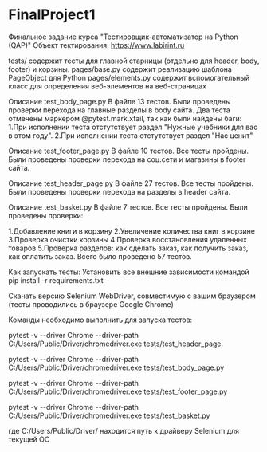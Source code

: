 # FinalProject1
Финальное задание курса "Тестировщик-автоматизатор на Python (QAP)" Объект тектирования: https://www.labirint.ru

tests/ содержит тесты для главной старницы (отдельно для header, body, footer) и корзины. pages/base.py содержит реализацию шаблона PageObject для Python pages/elements.py содержит вспомогательный класс для определения веб-элементов на веб-страницах

Описание test_body_page.py В файле 13 тестов.
Были проведены проверки перехода на главные разделы в body сайта. 
Два теста отмечены маркером @pytest.mark.xfail, так как были найдены баги:
1.При исполнении теста отстутствует раздел "Нужные учебники для вас в этом году".
2.При исполнении теста отстутствует раздел "Нас ценит"

Описание test_footer_page.py
В файле 10 тестов. Все тесты пройдены. 
Были проведены проверки перехода на соц.сети и магазины в footer cайта.

Описание test_header_page.py
В файле 27 тестов. Все тесты пройдены. 
Были проведены проверки перехода на разделы в header сайта.

Описание test_basket.py В файле 7 тестов. Все тесты пройдены. Были проведены проверки:

1.Добавление книги в корзину
2.Увеличение количества книг в корзине
3.Проверка очистки корзины
4.Проверка восстановления удаленных товаров
5.Проверка разделов: как сделать заказ, как получить заказ, как оплатить заказ.
Всего было проведено 57 тестов.

Как запускать тесты: Установить все внешние зависимости командой pip install -r requirements.txt

Скачать версию Selenium WebDriver, совместимую с вашим браузером (тесты проводились в браузере Google Chrome)

Команды необходимо выполнить для запуска тестов:

pytest -v --driver Chrome --driver-path C:/Users/Public/Driver/chromedriver.exe tests/test_header_page.

pytest -v --driver Chrome --driver-path C:/Users/Public/Driver/chromedriver.exe tests/test_body_page.py

pytest -v --driver Chrome --driver-path C:/Users/Public/Driver/chromedriver.exe tests/test_footer_page.py

pytest -v --driver Chrome --driver-path C:/Users/Public/Driver/chromedriver.exe tests/test_basket.py

где C:/Users/Public/Driver/ находится путь к драйверу Selenium для текущей ОС
